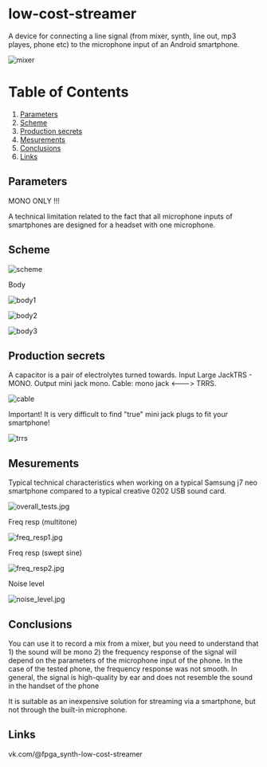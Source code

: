 # low-cost-streamer

A device for connecting a line signal (from mixer, synth, line out, mp3 playes, phone etc) to the microphone input of an Android smartphone.

![mixer](Mixer.jpg "Mixer")

# Table of Contents
1. [Parameters](#Parameters)
2. [Scheme](#Scheme)
3. [Production secrets](#Production-secrets)
4. [Mesurements](#Mesurements)
5. [Conclusions](#Conclusions)
6. [Links](#Links)

## Parameters

MONO ONLY !!!

A technical limitation related to the fact that all microphone inputs of smartphones are designed for a headset with one microphone.

## Scheme

![scheme](scheme.png "scheme")

Body

![body1](body01.jpg "body1")

![body2](body02.jpg "body2")

![body3](body03.jpg "body3")

## Production secrets

A capacitor is a pair of electrolytes turned towards. Input Large JackTRS - MONO. Output mini jack mono. Cable: mono jack <---> TRRS.

![cable](cable.jpg "cable")

Important! It is very difficult to find "true" mini jack plugs to fit your smartphone!

![trrs](trrs.jpeg "trrs")

## Mesurements

Typical technical characteristics when working on a typical Samsung j7 neo smartphone compared to a typical creative 0202 USB sound card.


![overall_tests.jpg](overall_tests.jpg "overall_tests.jpg")


Freq resp (multitone)

![freq_resp1.jpg](freq_resp1.jpg "freq_resp1.jpg")


Freq resp (swept sine)

![freq_resp2.jpg](freq_resp2.jpg "freq_resp2.jpg")


Noise level

![noise_level.jpg](noise_level.jpg "noise_level")


## Conclusions

You can use it to record a mix from a mixer, but you need to understand that 1) the sound will be mono 2) the frequency response of the signal will depend on the parameters of the microphone input of the phone. In the case of the tested phone, the frequency response was not smooth. In general, the signal is high-quality by ear and does not resemble the sound in the handset of the phone

It is suitable as an inexpensive solution for streaming via a smartphone, but not through the built-in microphone.

## Links

vk.com/@fpga_synth-low-cost-streamer



